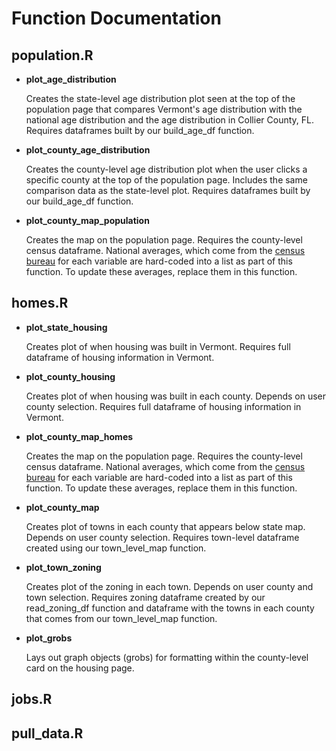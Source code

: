 # Function Documentation
## population.R
- **plot_age_distribution**

  Creates the state-level age distribution plot seen at the top of the population page that compares Vermont's age distribution
  with the national age distribution and the age distribution in Collier County, FL. Requires dataframes built by our
  build_age_df function. 

- **plot_county_age_distribution**

  Creates the county-level age distribution plot when the user clicks a specific county at the top of the population page.     Includes the same comparison data as the state-level plot. Requires dataframes built by our build_age_df function. 

- **plot_county_map_population**

  Creates the map on the population page. Requires the county-level census dataframe. National averages, which come from
  the [census bureau](https://www.census.gov/quickfacts/fact/table/US/PST045224) for each variable are hard-coded into a list as    part of this function. To update these averages, replace them in this function. 

## homes.R
- **plot_state_housing**

  Creates plot of when housing was built in Vermont. Requires full dataframe of housing information in Vermont. 

- **plot_county_housing**

  Creates plot of when housing was built in each county. Depends on user county selection.
  Requires full dataframe of housing information in Vermont.
  
- **plot_county_map_homes**

  Creates the map on the population page. Requires the county-level census dataframe. National averages, which come from
  the [census bureau](https://www.census.gov/quickfacts/fact/table/US/PST045224) for each variable are hard-coded into a list as    part of this function. To update these averages, replace them in this function. 

- **plot_county_map**
 
  Creates plot of towns in each county that appears below state map. Depends on user county selection. Requires town-level
  dataframe created using our town_level_map function. 

- **plot_town_zoning**

  Creates plot of the zoning in each town. Depends on user county and town selection. Requires zoning dataframe created by
  our read_zoning_df function and dataframe with the towns in each county that comes from our town_level_map function.  
  
- **plot_grobs**

  Lays out graph objects (grobs) for formatting within the county-level card on the housing page. 

## jobs.R




## pull_data.R


